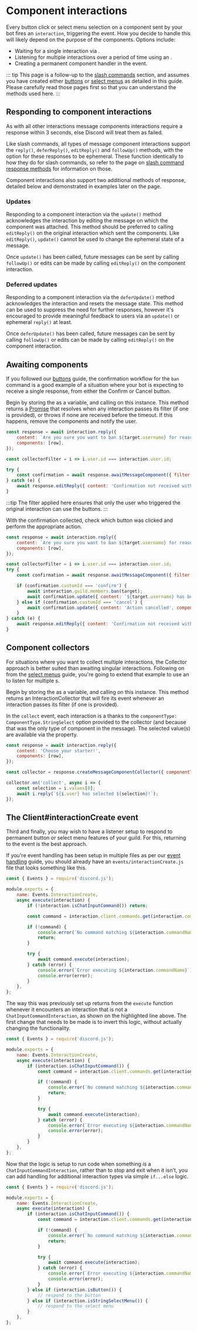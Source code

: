 # Component interactions

Every button click or select menu selection on a component sent by your bot fires an `interaction`, triggering the <DocsLink path="class/Client?scrollTo=e-interactionCreate" /> event. How you decide to handle this will likely depend on the purpose of the components. Options include:

- Waiting for a single interaction via <DocsLink path="class/InteractionResponse?scrollTo=awaitMessageComponent" type="method"/>.
- Listening for multiple interactions over a period of time using an <DocsLink path="class/InteractionCollector" />.
- Creating a permanent component handler in the <DocsLink path="class/Client?scrollTo=e-interactionCreate" /> event.

::: tip
This page is a follow-up to the [slash commands](/slash-commands/advanced-creation) section, and assumes you have created either [buttons](/message-components/buttons) or [select menus](/message-components/select-menus) as detailed in this guide. Please carefully read those pages first so that you can understand the methods used here.
:::

## Responding to component interactions

As with all other interactions message components interactions require a response within 3 seconds, else Discord will treat them as failed.

Like slash commands, all types of message component interactions support the `reply()`, `deferReply()`, `editReply()` and `followUp()` methods, with the option for these responses to be ephemeral. These function identically to how they do for slash commands, so refer to the page on [slash command response methods](/slash-commands/response-methods) for information on those.

Component interactions also support two additional methods of response, detailed below and demonstrated in examples later on the page.

### Updates

Responding to a component interaction via the `update()` method acknowledges the interaction by editing the message on which the component was attached. This method should be preferred to calling `editReply()` on the original interaction which sent the components. Like `editReply()`, `update()` cannot be used to change the ephemeral state of a message. 

Once `update()` has been called, future messages can be sent by calling `followUp()` or edits can be made by calling `editReply()` on the component interaction.

### Deferred updates

Responding to a component interaction via the `deferUpdate()` method acknowledges the interaction and resets the message state. This method can be used to suppress the need for further responses, however it's encouraged to provide meaningful feedback to users via an `update()` or ephemeral `reply()` at least.

Once `deferUpdate()` has been called, future messages can be sent by calling `followUp()` or edits can be made by calling `editReply()` on the component interaction.

## Awaiting components

If you followed our [buttons](/message-components/buttons) guide, the confirmation workflow for the `ban` command is a good example of a situation where your bot is expecting to receive a single response, from either the Confirm or Cancel button.

Begin by storing the <DocsLink path="class/InteractionResponse" /> as a variable, and calling <DocsLink path="class/InteractionResponse?scrollTo=awaitMessageComponent" type="method" /> on this instance. This method returns a [Promise](/additional-info/async-await.md) that resolves when any interaction passes its filter (if one is provided), or throws if none are received before the timeout. If this happens, remove the components and notify the user.

```js {1,6-11}
const response = await interaction.reply({
	content: `Are you sure you want to ban ${target.username} for reason: ${reason}?`,
	components: [row],
});

const collectorFilter = i => i.user.id === interaction.user.id;

try {
	const confirmation = await response.awaitMessageComponent({ filter: collectorFilter, time: 60000 });
} catch (e) {
	await response.editReply({ content: 'Confirmation not received within 1 minute, cancelling', components: [] });
}
```

:::tip
The filter applied here ensures that only the user who triggered the original interaction can use the buttons.
:::

With the confirmation collected, check which button was clicked and perform the appropriate action.

```js {10-15}
const response = await interaction.reply({
	content: `Are you sure you want to ban ${target.username} for reason: ${reason}?`,
	components: [row],
});

const collectorFilter = i => i.user.id === interaction.user.id;
try {
	const confirmation = await response.awaitMessageComponent({ filter: collectorFilter, time: 60_000 });

	if (confirmation.customId === 'confirm') {
		await interaction.guild.members.ban(target);
		await confirmation.update({ content: `${target.username} has been banned for reason: ${reason}`, components: [] });
	} else if (confirmation.customId === 'cancel') {
		await confirmation.update({ content: 'Action cancelled', components: [] });
	}
} catch (e) {
	await response.editReply({ content: 'Confirmation not received within 1 minute, cancelling', components: [] });
}
```

## Component collectors

For situations where you want to collect multiple interactions, the Collector approach is better suited than awaiting singular interactions. Following on from the [select menus](/message-components/select-menus) guide, you're going to extend that example to use an <DocsLink path="class/InteractionCollector"/> to listen for multiple <DocsLink path="class/StringSelectMenuInteraction"/>s.

Begin by storing the <DocsLink path="class/InteractionResponse" /> as a variable, and calling <DocsLink path="class/InteractionResponse?scrollTo=createMessageComponentCollector" type="method" /> on this instance. This method returns an InteractionCollector that will fire its <DocsLink path="class/InteractionCollector?scrollTo=e-collect" /> event whenever an interaction passes its filter (if one is provided).

In the `collect` event, each interaction is a <DocsLink path="class/StringSelectMenuInteraction" /> thanks to the `componentType: ComponentType.StringSelect` option provided to the collector (and because that was the only type of component in the message). The selected value(s) are available via the <DocsLink path="class/StringSelectMenuInteraction?scrollTo=values" /> property.

```js
const response = await interaction.reply({
	content: 'Choose your starter!',
	components: [row],
});

const collector = response.createMessageComponentCollector({ componentType: ComponentType.StringSelect, time: 3_600_000 });

collector.on('collect', async i => {
	const selection = i.values[0];
	await i.reply(`${i.user} has selected ${selection}!`);
});
```

## The Client#interactionCreate event

Third and finally, you may wish to have a listener setup to respond to permanent button or select menu features of your guild. For this, returning to the <DocsLink path="class/Client?scrollTo=e-interactionCreate" /> event is the best approach.

If you're event handling has been setup in multiple files as per our [event handling](creating-your-bot/event-handling) guide, you should already have an `events/interactionCreate.js` file that looks something like this.

```js {6}
const { Events } = require('discord.js');

module.exports = {
	name: Events.InteractionCreate,
	async execute(interaction) {
		if (!interaction.isChatInputCommand()) return;

		const command = interaction.client.commands.get(interaction.commandName);

		if (!command) {
			console.error(`No command matching ${interaction.commandName} was found.`);
			return;
		}

		try {
			await command.execute(interaction);
		} catch (error) {
			console.error(`Error executing ${interaction.commandName}`);
			console.error(error);
		}
	},
};
```

The way this was previously set up returns from the `execute` function whenever it encounters an interaction that is not a `ChatInputCommandInteraction`, as shown on the highlighted line above. The first change that needs to be made is to invert this logic, without actually changing the functionality.

```js {6,20}
const { Events } = require('discord.js');

module.exports = {
	name: Events.InteractionCreate,
	async execute(interaction) {
		if (interaction.isChatInputCommand()) {
			const command = interaction.client.commands.get(interaction.commandName);

			if (!command) {
				console.error(`No command matching ${interaction.commandName} was found.`);
				return;
			}

			try {
				await command.execute(interaction);
			} catch (error) {
				console.error(`Error executing ${interaction.commandName}`);
				console.error(error);
			}
		}
	},
};
```

Now that the logic is setup to run code when something *is* a `ChatInputCommandInteraction`, rather than to stop and exit when it isn't, you can add handling for additional interaction types via simple `if...else` logic.

```js {20-24}
const { Events } = require('discord.js');

module.exports = {
	name: Events.InteractionCreate,
	async execute(interaction) {
		if (interaction.isChatInputCommand()) {
			const command = interaction.client.commands.get(interaction.commandName);

			if (!command) {
				console.error(`No command matching ${interaction.commandName} was found.`);
				return;
			}

			try {
				await command.execute(interaction);
			} catch (error) {
				console.error(`Error executing ${interaction.commandName}`);
				console.error(error);
			}
		} else if (interaction.isButton()) {
			// respond to the button
		} else if (interaction.isStringSelectMenu()) {
			// respond to the select menu
		}
	},
};
```